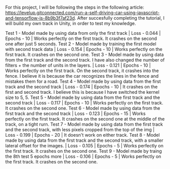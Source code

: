 For this project, I will be following the steps in the following article: https://levelup.gitconnected.com/run-a-self-driving-car-using-javascript-and-tensorflow-js-8b9b3f7af23d.
After succesfully completing the tutorial, I will build my own track in Unity, in order to test my knowledge.

Test 1 - Model made by using data from only the first track | Loss - 0.044 | Epochs - 10 | Works perfectly on the first track. It crashes on the second one after just 5 seconds.
Test 2 - Model made by training the first model with second track data | Loss - 0.154 | Epochs - 10 | Works perfectly on the first track. It crashes on the second one.
Test 3 - Model made by using data from the first track and the second track. I have also changed the number of filters + the number of units in the layers. | Loss - 0.121 | Epochs - 10 | Works perfectly on the first track. On the second track, it crashes into the fence. I believe it is because the car recognizes the lines in the fence and mistakes them for a road.
Test 4 - Model made by using data from the first track and the second track | Loss - 0.174 | Epochs - 10 | It crashes on the first and second track. I believe this is because I have switched the kernel size to 5, 5.
Test 5 - Model made by using data from the first track and the second track | Loss - 0.117 | Epochs - 10 | Works perfectly on the first track. It crashes on the second one.
Test 6 - Model made by using data from the first track and the second track | Loss - 0.123 | Epochs - 15 | Works perfectly on the first track. It crashes on the second one at the middle of the track, on a tight rurn.
Test 7 - Model made by using data from the first track and the second track, with less pixels cropped from the top of the img | Loss - 0.199 | Epochs - 20 | It doesn't work on either track.
Test 8 - Model made by using data from the first track and the second track, with a smaller lateral offset for the images. | Loss - 0.105 | Epochs - 5 | Works perfectly on the first track. It crashes on the second one.
Test 9 - Model made by traing the 8th test 5 epochs more | Loss - 0.106 | Epochs - 5 | Works perfectly on the first track. It crashes on the second one.